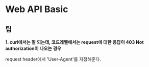 # Web API Basic

## 팁

**1. curl에서는 잘 되는데, 코드레벨에서는 request에 대한 응답이 403 Not authorization이 나오는 경우**

request header에서 'User-Agent'를 지정해준다.
